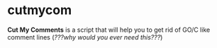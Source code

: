 # cutmycom

**Cut My Comments** is a script that will help you to get rid of GO/C like comment lines 
(_???why would you ever need this???_)
